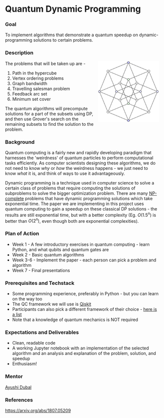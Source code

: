 # Quantum Dynamic Programming

### Goal
To implement algorithms that demonstrate a quantum speedup on dynamic-programming solutions to certain problems.


### Description
<img src="https://github.com/ASCII-Mentorships/quantum-dynamic-programming/blob/main/Hypercubestar.png" align="right" width="200"/>

The problems that will be taken up are - 
1. Path in the hypercube
2. Vertex ordering problems
3. Graph bandwidth
4. Travelling salesman problem
5. Feedback arc set
6. Minimum set cover

The quantum algorithms will precompute solutions for a part of the subsets using DP, and then use Grover's search on the remaining subsets to find the solution to the problem. 

### Background
Quantum computing is a fairly new and rapidly developing paradigm that harnesses the 'weirdness' of quantum particles to perform computational tasks efficiently. As computer scientists designing these algorithms, we do not need to know _why_ or _how_ the weirdness happens - we just need to know _what_ it is, and think of ways to use it advantageously. 

Dynamic programming is a technique used in computer science to solve a certain class of problems that require computing the solutions of subproblems to solve the bigger optimization problem. There are many [NP-complete](https://en.wikipedia.org/wiki/NP-completeness) problems that have dynamic programming solutions which take exponential time. The paper we are implementing in this project uses quantum computing to gain a speedup on these classical DP solutions - the results are still exponential time, but with a better complexity (Eg. $O(1.5^{n})$ is better than $O(2^n)$, even though both are exponential complexities).

### Plan of Action
- Week 1 - A few introductory exercises in quantum computing - learn Python, and what qubits and quantum gates are
- Week 2 - Basic quantum algorithms
- Week 3-6 - Implement the paper - each person can pick a problem and algorithm
- Week 7 - Final presentations


### Prerequisites and Techstack
- Some programming experience, preferably in Python - but you can learn on the way too
- The QC framework we will use is [Qiskit](https://qiskit.org/)
- Participants can also pick a different framework of their choice - [here is a list](https://github.com/qosf/awesome-quantum-software#quantum-full-stack-libraries)
- Note that a knowledge of quantum mechanics is NOT required

### Expectations and Deliverables 
- Clean, readable code
- A working Jupyter notebook with an implementation of the selected algorithm and an analysis and explanation of the problem, solution, and speedup
- Enthusiasm!

### Mentor
[Ayushi Dubal](https://ayushidubal.github.io/)


### References
https://arxiv.org/abs/1807.05209
